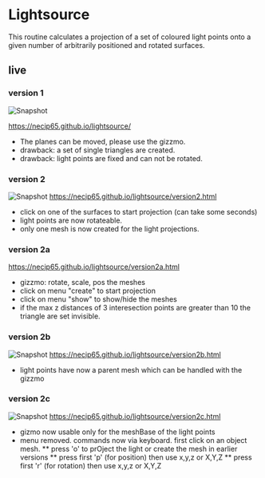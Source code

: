 # Lightsource

This routine calculates a projection of a set of coloured light points onto a given number of arbitrarily positioned and rotated surfaces.

## live

### version 1
![Snapshot](https://necip65.github.io/lightsource/lightsource.jpg)

https://necip65.github.io/lightsource/

* The planes can be moved, please use the gizzmo.
* drawback: a set of single triangles are created.
* drawback: light points are fixed and can not be rotated.

### version 2

![Snapshot](https://necip65.github.io/lightsource/version2.jpg)
https://necip65.github.io/lightsource/version2.html

* click on one of the surfaces to start projection (can take some seconds)
* light points are now rotateable.
* only one mesh is now created for the light projections.


### version 2a

https://necip65.github.io/lightsource/version2a.html

* gizzmo: rotate, scale, pos the meshes
* click on menu "create" to start projection
* click on menu "show" to show/hide the meshes
* if the max z distances of 3 interesection points are greater than 10 the triangle are set invisible.


### version 2b

![Snapshot](https://necip65.github.io/lightsource/version2b.jpg)
https://necip65.github.io/lightsource/version2b.html

* light points have now a parent mesh which can be handled with the gizzmo


### version 2c

![Snapshot](https://necip65.github.io/lightsource/version2c.jpg)
https://necip65.github.io/lightsource/version2c.html

* gizmo now usable only for the meshBase of the light points
* menu removed. commands now via keyboard. first click on an object mesh.
** press 'o' to prOject the light or create the mesh in earlier versions
** press first 'p' (for position) then use x,y,z or X,Y,Z
** press first 'r' (for rotation) then use x,y,z or X,Y,Z


